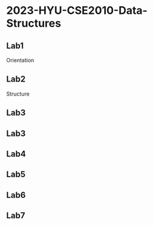 # 2023-HYU-CSE2010-Data-Structures

## Lab1
Orientation

## Lab2
Structure

## Lab3
###

## Lab3
###

## Lab4
###

## Lab5
###

## Lab6
###

## Lab7
###
